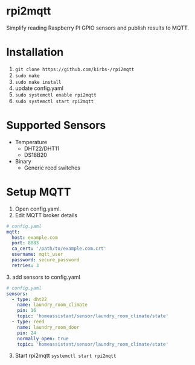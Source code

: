 # rpi2mqtt
Simplify reading Raspberry PI GPIO sensors and publish results to MQTT. 
 
# Installation
1. `git clone https://github.com/kirbs-/rpi2mqtt`
2. `sudo make`
3. `sudo make install`
4. update config.yaml
5. `sudo systemctl enable rpi2mqtt`
6. `sudo systemctl start rpi2mqtt`

# Supported Sensors
- Temperature
    - DHT22/DHT11
    - DS18B20
- Binary
    - Generic reed switches
    

# Setup MQTT
1. Open config.yaml.
2. Edit MQTT broker details
```yaml
# config.yaml
mqtt:
  host: example.com
  port: 8883
  ca_cert: '/path/to/example.com.crt'
  username: mqtt_user
  password: secure_password
  retries: 3
```
3\. add sensors to config.yaml
```yaml
# config.yaml
sensors:
  - type: dht22
    name: laundry_room_climate
    pin: 16
    topic: 'homeassistant/sensor/laundry_room_climate/state'
  - type: reed
    name: laundry_room_door
    pin: 24
    normally_open: true
    topic: 'homeassistant/sensor/laundry_room_climate/state'
```
3. Start rpi2mqtt
`systemctl start rpi2mqtt`

